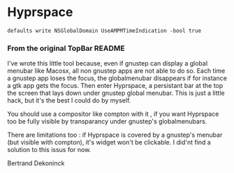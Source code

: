 # Hyprspace

`defaults write NSGlobalDomain UseAMPMTimeIndication -bool true`


### From the original TopBar README
I've wrote this little tool because, even if gnustep can display a global menubar like Macosx,
all non gnustep apps are not able to do so. Each time a gnustep app loses the focus, the globalmenubar disappears if for instance a gtk app gets the focus. 
Then enter Hyprspace, a persistant bar at the top the screen that lays down under gnustep global menubar.
This is just a little hack, but it's the best I could do by myself. 

You should use a compositor like compton with it , if you want Hyprspace too be fully visible by transparancy under gnustep's globalmenubars.

There are limitations too : if Hyprspace is covered by a gnustep's menubar (but visible with compton), it's widget won't be clickable. I did'nt find a solution to this issus for now.

Bertrand Dekoninck
